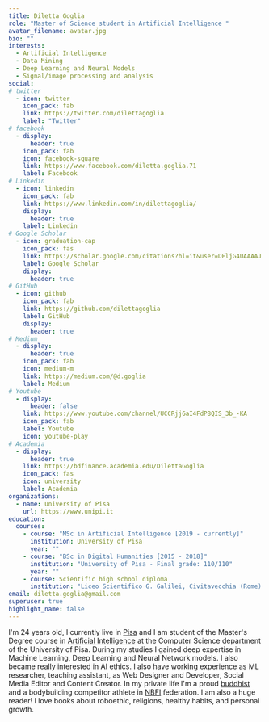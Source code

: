 ```yaml
---
title: Diletta Goglia
role: "Master of Science student in Artificial Intelligence "
avatar_filename: avatar.jpg
bio: ""
interests:
  - Artificial Intelligence
  - Data Mining
  - Deep Learning and Neural Models
  - Signal/image processing and analysis
social:
# twitter
  - icon: twitter
    icon_pack: fab
    link: https://twitter.com/dilettagoglia
    label: "Twitter"
# facebook
  - display:
      header: true
    icon_pack: fab
    icon: facebook-square
    link: https://www.facebook.com/diletta.goglia.71
    label: Facebook
# Linkedin
  - icon: linkedin
    icon_pack: fab
    link: https://www.linkedin.com/in/dilettagoglia/
    display:
      header: true
    label: Linkedin
# Google Scholar
  - icon: graduation-cap
    icon_pack: fas
    link: https://scholar.google.com/citations?hl=it&user=DEljG4UAAAAJ
    label: Google Scholar
    display:
      header: true
# GitHub
  - icon: github
    icon_pack: fab
    link: https://github.com/dilettagoglia
    label: GitHub
    display:
      header: true
# Medium
  - display:
      header: true
    icon_pack: fab
    icon: medium-m
    link: https://medium.com/@d.goglia
    label: Medium
# Youtube
  - display:
      header: false
    link: https://www.youtube.com/channel/UCCRjj6aI4FdP8QIS_3b_-KA
    icon_pack: fab
    label: Youtube
    icon: youtube-play
# Academia
  - display:
      header: true
    link: https://bdfinance.academia.edu/DilettaGoglia
    icon_pack: fas
    icon: university
    label: Academia
organizations:
  - name: University of Pisa
    url: https://www.unipi.it
education:
  courses:
    - course: "MSc in Artificial Intelligence [2019 - currently]"
      institution: University of Pisa
      year: ""
    - course: "BSc in Digital Humanities [2015 - 2018]"
      institution: "University of Pisa - Final grade: 110/110"
      year: ""
    - course: Scientific high school diploma
      institution: "Liceo Scientifico G. Galilei, Civitavecchia (Rome) - Final grade: 95/100"
email: diletta.goglia@gmail.com
superuser: true
highlight_name: false
---
```

I'm 24 years old, I currently live in [Pisa](https://goo.gl/maps/WvUJxFbKdFVeU7rj9) and I am student of the Master's Degree course in [Artificial Intelligence](https://didattica.di.unipi.it/laurea-magistrale-in-informatica/curricula/curriculum-artificial-intelligence/) at the Computer Science department of the University of Pisa. 
During my studies I gained deep expertise in Machine Learning, Deep Learning and Neural Network models. I also became really interested in AI ethics.
I also have working experience as ML researcher, teaching assistant, as Web Designer and Developer, Social Media Editor and Content Creator.
In my private life I'm a proud [buddhist](https://www.sgi-italia.org/) and a bodybuilding competitor athlete in [NBFI](https://www.nbfi.it/) federation.
I am also a huge reader! I love books about roboethic, religions, healthy habits, and personal growth.



